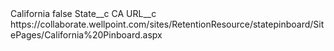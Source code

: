 <?xml version="1.0" encoding="UTF-8"?>
<CustomMetadata xmlns="http://soap.sforce.com/2006/04/metadata" xmlns:xsi="http://www.w3.org/2001/XMLSchema-instance" xmlns:xsd="http://www.w3.org/2001/XMLSchema">
    <label>California</label>
    <protected>false</protected>
    <values>
        <field>State__c</field>
        <value xsi:type="xsd:string">CA</value>
    </values>
    <values>
        <field>URL__c</field>
        <value xsi:type="xsd:string">https://collaborate.wellpoint.com/sites/RetentionResource/statepinboard/SitePages/California%20Pinboard.aspx</value>
    </values>
</CustomMetadata>
